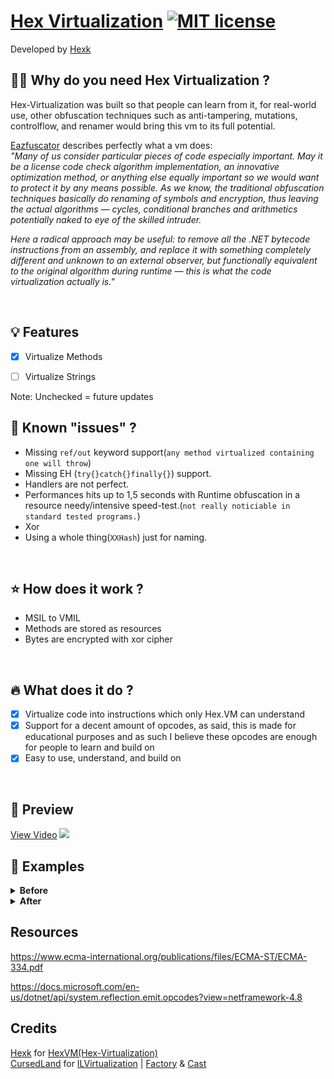 # [Hex Virtualization](https://github.com/TheHellTower/Hex-Virtualization) [![MIT license](https://img.shields.io/badge/License-MIT-blue.svg)](https://lbesson.mit-license.org/)
Developed by <a href="https://github.com/hexck">Hexk</a>
<br>

## :guardsman: Why do you need Hex Virtualization ? 

Hex-Virtualization was built so that people can learn from it, for real-world use, other obfuscation techniques such as anti-tampering, mutations, controlflow, and renamer would bring this vm to its full potential.

<a href="https://help.gapotchenko.com/eazfuscator.net/30/virtualization#Virtualization_Introduction"> Eazfuscator</a> describes perfectly what a vm does:<br>
_"Many of us consider particular pieces of code especially important. May it be a license code check algorithm implementation, an innovative optimization method, or anything else equally important so we would want to protect it by any means possible. As we know, the traditional obfuscation techniques basically do renaming of symbols and encryption, thus leaving the actual algorithms — cycles, conditional branches and arithmetics potentially naked to eye of the skilled intruder._

_Here a radical approach may be useful: to remove all the .NET bytecode instructions from an assembly, and replace it with something completely different and unknown to an external observer, but functionally equivalent to the original algorithm during runtime — this is what the code virtualization actually is."_

<br>

## 💡 Features

- [x] Virtualize Methods
- [ ] Virtualize Strings


Note: Unchecked = future updates
<br>

## :bug: Known "issues" ?

- Missing `ref/out` keyword support(`any method virtualized containing one will throw`)
- Missing EH (`try{}catch{}finally{}`) support.
- Handlers are not perfect.
- Performances hits up to 1,5 seconds with Runtime obfuscation in a resource needy/intensive speed-test.(`not really noticiable in standard tested programs.`)
- Xor
- Using a whole thing(`XXHash`) just for naming.
<br>

## :star: How does it work ?

- MSIL to VMIL
- Methods are stored as resources
- Bytes are encrypted with xor cipher
<br>

## :fire: What does it do ?

- [x] Virtualize code into instructions which only Hex.VM can understand
- [x] Support for a decent amount of opcodes, as said, this is made for educational purposes and as such I believe these opcodes are enough for people to learn and build on
- [x] Easy to use, understand, and build on

<br>

## 🎥 Preview

[View Video](https://youtu.be/hIUg9JYsdOk)
[![](https://i.imgur.com/LO6m8Ge.jpeg)](https://youtu.be/hIUg9JYsdOk)

## :bookmark_tabs: Examples

<details>
  <summary> <strong>Before</strong> </summary>
  
  
  ```cs
  using System;
using System.Runtime.CompilerServices;

namespace Hex.VM.Tests
{
	public class Maths
	{
		public int Sum { get; set; }
		
		public Maths(int x, int y)
		{
			this._x = x;
			this._y = y;
			this.Sum = this._x + this._y;
		}
		
		public int Add()
		{
			return this._x + this._y;
		}
		
		public int Subtract()
		{
			return this._x - this._y;
		}

		public int Multiply()
		{
			return this._x * this._y;
		}

		public int Divide()
		{
			return this._x / this._y;
		}
		
		private int <Sum>k__BackingField;
		
		private int _x;
		
		private int _y;
	}
}
```
</details>

<details>
  <summary> <strong>After</strong> </summary>
  
  
  ```cs
  using System;
using System.Runtime.CompilerServices;
using System.Text;

namespace Hex.VM.Tests
{
	public class Maths
	{
		public int Sum
		{
			[CompilerGenerated]
			get
			{
				int num = calli(System.Int32(), ldftn({A586DBFE-F476-402B-B003-7E070D33AF8B}));
				object[] array = new object[calli(System.Int32(), ldftn({0BC6BDCA-B12C-431A-A06E-25AFD7485DD4}))];
				array[calli(System.Int32(), ldftn({1ACC3772-1D8F-4338-A7EE-19E65A64615B}))] = this;
				return (int)calli(System.Object(System.Int32,System.Object[],System.String), num, array, Encoding.UTF8.GetString(null.{30332EE9-2ADA-43EF-8657-A9D0C4A731C8}), ldftn({84254139-6195-4422-967F-5A70E84992B3}));
			}
			[CompilerGenerated]
			set
			{
				int num = calli(System.Int32(), ldftn({66A3A30C-3172-41A1-AE2A-C95779761AD7}));
				object[] array = new object[calli(System.Int32(), ldftn({928EABDE-0520-47F9-908A-449B147E475E}))];
				array[calli(System.Int32(), ldftn({1ACC3772-1D8F-4338-A7EE-19E65A64615B}))] = this;
				array[calli(System.Int32(), ldftn({0BC6BDCA-B12C-431A-A06E-25AFD7485DD4}))] = value;
				object obj = calli(System.Object(System.Int32,System.Object[],System.String), num, array, Encoding.UTF8.GetString(null.{EDF81B16-C478-45DD-B9F1-3563ABE3C2F5}), ldftn({84254139-6195-4422-967F-5A70E84992B3}));
			}
		}
		
		public Maths(int x, int y)
		{
			int num = calli(System.Int32(), ldftn({F40013D7-ECE4-4313-84D8-35C2147B46F3}));
			object[] array = new object[calli(System.Int32(), ldftn({E59CE633-867C-47F3-AC29-D82AC012BE94}))];
			array[calli(System.Int32(), ldftn({1ACC3772-1D8F-4338-A7EE-19E65A64615B}))] = this;
			array[calli(System.Int32(), ldftn({0BC6BDCA-B12C-431A-A06E-25AFD7485DD4}))] = x;
			array[calli(System.Int32(), ldftn({928EABDE-0520-47F9-908A-449B147E475E}))] = y;
			object obj = calli(System.Object(System.Int32,System.Object[],System.String), num, array, "100663299", ldftn({84254139-6195-4422-967F-5A70E84992B3}));
		}
		
		public int Add()
		{
			int num = calli(System.Int32(), ldftn({7D87F09E-E20F-457B-AF56-73F9878E8130}));
			object[] array = new object[calli(System.Int32(), ldftn({0BC6BDCA-B12C-431A-A06E-25AFD7485DD4}))];
			array[calli(System.Int32(), ldftn({1ACC3772-1D8F-4338-A7EE-19E65A64615B}))] = this;
			return (int)calli(System.Object(System.Int32,System.Object[],System.String), num, array, Encoding.UTF8.GetString(null.{2BD8B0CE-9AC1-4BB6-81EC-2828FC5D8C16}), ldftn({84254139-6195-4422-967F-5A70E84992B3}));
		}
		
		public int Subtract()
		{
			int num = calli(System.Int32(), ldftn({074AF9BD-EACA-443B-AC25-D36C361C9442}));
			object[] array = new object[calli(System.Int32(), ldftn({0BC6BDCA-B12C-431A-A06E-25AFD7485DD4}))];
			array[calli(System.Int32(), ldftn({1ACC3772-1D8F-4338-A7EE-19E65A64615B}))] = this;
			return (int)calli(System.Object(System.Int32,System.Object[],System.String), num, array, Encoding.UTF8.GetString(null.{8F28EAA7-6D42-4026-AC72-F55842D07D28}), ldftn({84254139-6195-4422-967F-5A70E84992B3}));
		}
		
		public int Multiply()
		{
			int num = calli(System.Int32(), ldftn({DFBFEB9C-F74F-4961-B8F2-13E6342A02DA}));
			object[] array = new object[calli(System.Int32(), ldftn({0BC6BDCA-B12C-431A-A06E-25AFD7485DD4}))];
			array[calli(System.Int32(), ldftn({1ACC3772-1D8F-4338-A7EE-19E65A64615B}))] = this;
			return (int)calli(System.Object(System.Int32,System.Object[],System.String), num, array, Encoding.UTF8.GetString(null.{49697F00-A6F0-414B-96DF-ABD6B3D7BCFF}), ldftn({84254139-6195-4422-967F-5A70E84992B3}));
		}
		
		public int Divide()
		{
			int num = calli(System.Int32(), ldftn({7887B604-26C8-46F1-9A31-076B3079417F}));
			object[] array = new object[calli(System.Int32(), ldftn({0BC6BDCA-B12C-431A-A06E-25AFD7485DD4}))];
			array[calli(System.Int32(), ldftn({1ACC3772-1D8F-4338-A7EE-19E65A64615B}))] = this;
			return (int)calli(System.Object(System.Int32,System.Object[],System.String), num, array, Encoding.UTF8.GetString(null.{85D9BB1A-3C37-4BE6-8D18-EA58A244D39D}), ldftn({84254139-6195-4422-967F-5A70E84992B3}));
		}
		//....
	}
}

```
</details>


## Resources
https://www.ecma-international.org/publications/files/ECMA-ST/ECMA-334.pdf <br>

https://docs.microsoft.com/en-us/dotnet/api/system.reflection.emit.opcodes?view=netframework-4.8

## Credits

<a href="https://github.com/hexck">Hexk</a> for <a href="https://github.com/hexck/Hex-Virtualization">HexVM(Hex-Virtualization)</a>
<br>
<a href="https://github.com/CursedLand">CursedLand</a> for <a href="https://github.com/CursedLand/ILVirtualization">ILVirtualization</a> | [Factory](https://github.com/CursedLand/ILVirtualization/blob/master/Runtime/Factory.cs) & [Cast](https://github.com/CursedLand/ILVirtualization/blob/master/Runtime/ILValue.cs#L27)